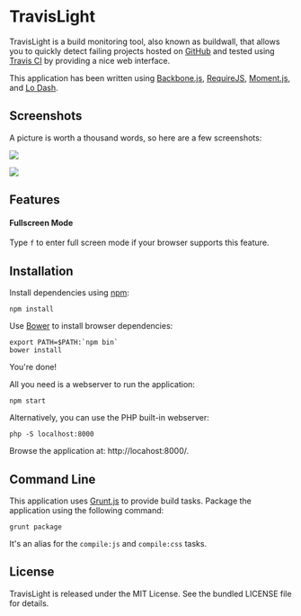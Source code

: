 TravisLight
===========

TravisLight is a build monitoring tool, also known as buildwall, that
allows you to quickly detect failing projects hosted on
[GitHub](http://github.com) and tested using [Travis CI](https://travis-ci.org/)
by providing a nice web interface.

This application has been written using [Backbone.js](http://backbonejs.org/),
[RequireJS](http://requirejs.org/), [Moment.js](http://momentjs.com/), and
[Lo Dash](http://lodash.com/).


Screenshots
-----------

A picture is worth a thousand words, so here are a few screenshots:

![](https://raw.github.com/willdurand/TravisLight/master/doc/index.png)

![](https://raw.github.com/willdurand/TravisLight/master/doc/repos.png)


Features
--------

#### Fullscreen Mode

Type `f` to enter full screen mode if your browser supports this feature.


Installation
------------

Install dependencies using [npm](https://npmjs.org/):

    npm install

Use [Bower](http://twitter.github.com/bower/) to install browser dependencies:

    export PATH=$PATH:`npm bin`
    bower install

You're done!

All you need is a webserver to run the application:

    npm start

Alternatively, you can use the PHP built-in webserver:

    php -S localhost:8000

Browse the application at: http://locahost:8000/.


Command Line
------------

This application uses [Grunt.js](http://gruntjs.com/) to provide build tasks.
Package the application using the following command:

    grunt package

It's an alias for the `compile:js` and `compile:css` tasks.


License
-------

TravisLight is released under the MIT License. See the bundled LICENSE file
for details.
